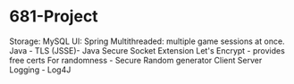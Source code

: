 # 681-Project

Storage: MySQL 
UI: Spring
Multithreaded: multiple game sessions at once.
Java - TLS (JSSE)- Java Secure Socket Extension
Let's Encrypt - provides free certs
For randomness - Secure Random generator
Client Server
Logging - Log4J
